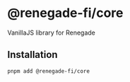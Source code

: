 # @renegade-fi/core

VanillaJS library for Renegade

## Installation

```bash
pnpm add @renegade-fi/core
```